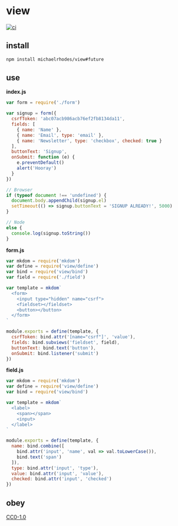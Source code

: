 # view

[![ci](https://api.travis-ci.com/michaelrhodes/view.svg?branch=future)](https://travis-ci.com/michaelrhodes/view)

## install
```sh
npm install michaelrhodes/view#future
```

## use

**index.js**
```js
var form = require('./form')

var signup = form({
  csrfToken: 'abc07acb986acb76ef2fb8134da11',
  fields: [
    { name: 'Name' },
    { name: 'Email', type: 'email' },
    { name: 'Newsletter', type: 'checkbox', checked: true }
  ],
  buttonText: 'Signup',
  onSubmit: function (e) {
    e.preventDefault()
    alert('Hooray')
  }
})

// Browser
if (typeof document !== 'undefined') {
  document.body.appendChild(signup.el)
  setTimeout(() => signup.buttonText = 'SIGNUP ALREADY!', 5000)
}

// Node
else {
  console.log(signup.toString())
}
```

**form.js**
```js
var mkdom = require('mkdom')
var define = require('view/define')
var bind = require('view/bind')
var field = require('./field')

var template = mkdom`
  <form>
    <input type="hidden" name="csrf">
    <fieldset></fieldset>
    <button></button>
  </form>
`

module.exports = define(template, {
  csrfToken: bind.attr('[name="csrf"]', 'value'),
  fields: bind.subviews('fieldset', field),
  buttonText: bind.text('button'),
  onSubmit: bind.listener('submit')
})
```

**field.js**
```js
var mkdom = require('mkdom')
var define = require('view/define')
var bind = require('view/bind')

var template = mkdom`
  <label>
    <span></span>
    <input>
  </label>
`

module.exports = define(template, {
  name: bind.combine([
    bind.attr('input', 'name', val => val.toLowerCase()),
    bind.text('span')
  ]),
  type: bind.attr('input', 'type'),
  value: bind.attr('input', 'value'),
  checked: bind.attr('input', 'checked')
})
```

## obey
[CC0-1.0](https://creativecommons.org/publicdomain/zero/1.0/)
